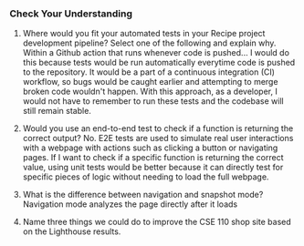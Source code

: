 
### Check Your Understanding
1) Where would you fit your automated tests in your Recipe project development pipeline? Select one of the following and explain why.
   Within a Github action that runs whenever code is pushed...
   I would do this because tests would be run automatically everytime code is pushed to the repository. It would be a part of a continuous integration (CI) workflow, so bugs would be caught earlier and attempting to merge broken code wouldn't happen. With this approach, as a developer, I would not have to remember to run these tests and the codebase will still remain stable.

2) Would you use an end-to-end test to check if a function is returning the correct output?
   No. E2E tests are used to simulate real user interactions with a webpage with actions such as clicking a button or navigating pages. If I want to check if a specific function is returning the correct value, using unit tests would be better because it can directly test for specific pieces of logic without needing to load the full webpage.

3) What is the difference between navigation and snapshot mode?
   Navigation mode analyzes the page directly after it loads

4) Name three things we could do to improve the CSE 110 shop site based on the Lighthouse results.

